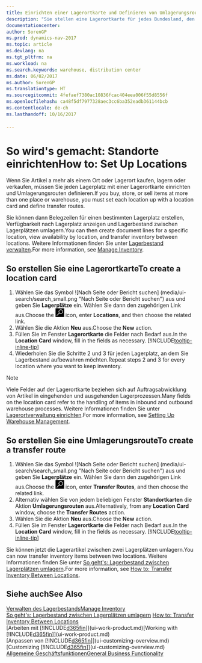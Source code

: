 ```yaml
---
title: Einrichten einer Lagerortkarte und Definieren von Umlagerungsrouten
description: "Sie stellen eine Lagerortkarte für jedes Bundesland, den von Lagerartikel speichern, beispielsweise, ein Lager oder eine Vertriebsstelle und Einrichtungsrouten, um Artikel zwischen Lagerorten umlagern erstellen."
documentationcenter: 
author: SorenGP
ms.prod: dynamics-nav-2017
ms.topic: article
ms.devlang: na
ms.tgt_pltfrm: na
ms.workload: na
ms.search.keywords: warehouse, distribution center
ms.date: 06/02/2017
ms.author: SorenGP
ms.translationtype: HT
ms.sourcegitcommit: 4fefaef7380ac10836fcac404eea006f55d8556f
ms.openlocfilehash: ca48f5df7977328aec3cc6ba352eadb361144bcb
ms.contentlocale: de-ch
ms.lasthandoff: 10/16/2017

---
```

# <a name="how-to-set-up-locations"></a><span data-ttu-id="4e34e-103">So wird's gemacht: Standorte einrichten</span><span class="sxs-lookup"><span data-stu-id="4e34e-103">How to: Set Up Locations</span></span>
<span data-ttu-id="4e34e-104">Wenn Sie Artikel a mehr als einem Ort oder Lagerort kaufen, lagern oder verkaufen, müssen Sie jeden Lagerplatz mit einer Lagerortkarte einrichten und Umlagerungsrouten definieren.</span><span class="sxs-lookup"><span data-stu-id="4e34e-104">If you buy, store, or sell items at more than one place or warehouse, you must set each location up with a location card and define transfer routes.</span></span>

<span data-ttu-id="4e34e-105">Sie können dann Belegzeilen für einen bestimmten Lagerplatz erstellen, Verfügbarkeit nach Lagerplatz anzeigen und Lagerbestand zwischen Lagerplätzen umlagern.</span><span class="sxs-lookup"><span data-stu-id="4e34e-105">You can then create document lines for a specific location, view availability by location, and transfer inventory between locations.</span></span> <span data-ttu-id="4e34e-106">Weitere Informationen finden Sie unter [Lagerbestand verwalten](inventory-manage-inventory.md).</span><span class="sxs-lookup"><span data-stu-id="4e34e-106">For more information, see [Manage Inventory](inventory-manage-inventory.md).</span></span>

## <a name="to-create-a-location-card"></a><span data-ttu-id="4e34e-107">So erstellen Sie eine Lagerortkarte</span><span class="sxs-lookup"><span data-stu-id="4e34e-107">To create a location card</span></span>
1. <span data-ttu-id="4e34e-108">Wählen Sie das Symbol ![Nach Seite oder Bericht suchen] (media/ui-search/search_small.png "Nach Seite oder Bericht suchen") aus und geben Sie **Lagerplätze** ein. Wählen Sie dann den zugehörigen Link aus.</span><span class="sxs-lookup"><span data-stu-id="4e34e-108">Choose the ![Search for Page or Report](media/ui-search/search_small.png "Search for Page or Report icon") icon, enter **Locations**, and then choose the related link.</span></span>
2. <span data-ttu-id="4e34e-109">Wählen Sie die Aktion **Neu** aus.</span><span class="sxs-lookup"><span data-stu-id="4e34e-109">Choose the **New** action.</span></span>
3. <span data-ttu-id="4e34e-110">Füllen Sie im Fenster **Lagerortkarte** die Felder nach Bedarf aus.</span><span class="sxs-lookup"><span data-stu-id="4e34e-110">In the **Location Card** window, fill in the fields as necessary.</span></span> [!INCLUDE[tooltip-inline-tip](includes/tooltip-inline-tip_md.md)]
4. <span data-ttu-id="4e34e-111">Wiederholen Sie die Schritte 2 und 3 für jeden Lagerplatz, an dem Sie Lagerbestand aufbewahren möchten.</span><span class="sxs-lookup"><span data-stu-id="4e34e-111">Repeat steps 2 and 3 for every location where you want to keep inventory.</span></span>

> [!NOTE]  
> <span data-ttu-id="4e34e-112">Viele Felder auf der Lagerortkarte beziehen sich auf Auftragsabwicklung von Artikel in eingehenden und ausgehenden Lagerprozessen.</span><span class="sxs-lookup"><span data-stu-id="4e34e-112">Many fields on the location card refer to the handling of items in inbound and outbound warehouse processes.</span></span> <span data-ttu-id="4e34e-113">Weitere Informationen finden Sie unter [Lagerortverwaltung einrichten](warehouse-setup-warehouse.md).</span><span class="sxs-lookup"><span data-stu-id="4e34e-113">For more information, see [Setting Up Warehouse Management](warehouse-setup-warehouse.md).</span></span>

## <a name="to-create-a-transfer-route"></a><span data-ttu-id="4e34e-114">So erstellen Sie eine Umlagerungsroute</span><span class="sxs-lookup"><span data-stu-id="4e34e-114">To create a transfer route</span></span>
1. <span data-ttu-id="4e34e-115">Wählen Sie das Symbol ![Nach Seite oder Bericht suchen] (media/ui-search/search_small.png "Nach Seite oder Bericht suchen") aus und geben Sie **Lagerplätze** ein. Wählen Sie dann den zugehörigen Link aus.</span><span class="sxs-lookup"><span data-stu-id="4e34e-115">Choose the ![Search for Page or Report](media/ui-search/search_small.png "Search for Page or Report icon") icon, enter **Transfer Routes**, and then choose the related link.</span></span>
2. <span data-ttu-id="4e34e-116">Alternativ wählen Sie von jedem beliebigen Fenster **Standortkarten** die Aktion **Umlagerungsrouten** aus.</span><span class="sxs-lookup"><span data-stu-id="4e34e-116">Alternatively, from any **Location Card** window, choose the **Transfer Routes** action.</span></span>
3. <span data-ttu-id="4e34e-117">Wählen Sie die Aktion **Neu** aus.</span><span class="sxs-lookup"><span data-stu-id="4e34e-117">Choose the **New** action.</span></span>
4. <span data-ttu-id="4e34e-118">Füllen Sie im Fenster **Lagerortkarte** die Felder nach Bedarf aus.</span><span class="sxs-lookup"><span data-stu-id="4e34e-118">In the **Location Card** window, fill in the fields as necessary.</span></span> [!INCLUDE[tooltip-inline-tip](includes/tooltip-inline-tip_md.md)]

<span data-ttu-id="4e34e-119">Sie können jetzt die Lagerartikel zwischen zwei Lagerplätzen umlagern.</span><span class="sxs-lookup"><span data-stu-id="4e34e-119">You can now transfer inventory items between two locations.</span></span> <span data-ttu-id="4e34e-120">Weitere Informationen finden Sie unter [So geht's: Lagerbestand zwischen Lagerplätzen umlagern](inventory-how-transfer-between-locations.md).</span><span class="sxs-lookup"><span data-stu-id="4e34e-120">For more information, see [How to: Transfer Inventory Between Locations](inventory-how-transfer-between-locations.md).</span></span>    

## <a name="see-also"></a><span data-ttu-id="4e34e-121">Siehe auch</span><span class="sxs-lookup"><span data-stu-id="4e34e-121">See Also</span></span>
[<span data-ttu-id="4e34e-122">Verwalten des Lagerbestands</span><span class="sxs-lookup"><span data-stu-id="4e34e-122">Manage Inventory</span></span>](inventory-manage-inventory.md)  
<span data-ttu-id="4e34e-123">[So geht's: Lagerbestand zwischen Lagerplätzen umlagern](inventory-how-transfer-between-locations.md)  </span><span class="sxs-lookup"><span data-stu-id="4e34e-123">[How to: Transfer Inventory Between Locations](inventory-how-transfer-between-locations.md)  </span></span>  
<span data-ttu-id="4e34e-124">[Arbeiten mit [!INCLUDE[d365fin](includes/d365fin_md.md)]](ui-work-product.md)</span><span class="sxs-lookup"><span data-stu-id="4e34e-124">[Working with [!INCLUDE[d365fin](includes/d365fin_md.md)]](ui-work-product.md)</span></span>  
<span data-ttu-id="4e34e-125">[Anpassen von [!INCLUDE[d365fin](includes/d365fin_md.md)]](ui-customizing-overview.md)</span><span class="sxs-lookup"><span data-stu-id="4e34e-125">[Customizing [!INCLUDE[d365fin](includes/d365fin_md.md)]](ui-customizing-overview.md)</span></span>  
[<span data-ttu-id="4e34e-126">Allgemeine Geschäftsfunktionen</span><span class="sxs-lookup"><span data-stu-id="4e34e-126">General Business Functionality</span></span>](ui-across-business-areas.md)

